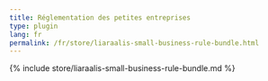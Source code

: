 ```yaml
---
title: Réglementation des petites entreprises
type: plugin
lang: fr
permalink: /fr/store/liaraalis-small-business-rule-bundle.html
---
```


{% include store/liaraalis-small-business-rule-bundle.md %}

